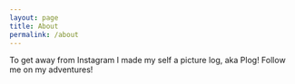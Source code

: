```yaml
---
layout: page
title: About
permalink: /about
---
```


To get away from Instagram I made my self a picture log, aka Plog! Follow me on my adventures!

